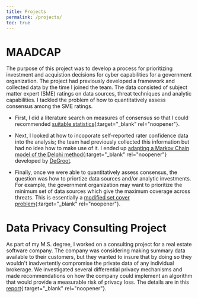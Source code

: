 ```yaml
---
title: Projects
permalink: /projects/
toc: true
---
```


# MAADCAP
The purpose of this project was to develop a process for prioritizing investment and acquistion decisions for cyber capabilities for a government organization.  The project had previously developed a framework and collected data by the time I joined the team.  The data consisted of subject matter expert (SME) ratings on data sources, threat techniques and analytic capabilities. I tackled the problem of how to quantitatively assess consensus among the SME ratings.

- First, I did a literature search on measures of consensus so that I could recommended [suitable statistics](https://melissa-wong.github.io/doc/MAADCAP-Notes.pdf){:target="_blank" rel="noopener"}.

- Next, I looked at how to incoporate self-reported rater confidence data into the analysis; the team had previously collected this information but had no idea how to make use of it. I ended up [adapting a Markov Chain model of the Delphi method](https://melissa-wong.github.io/doc/Using_Confidence.pdf){:target="_blank" rel="noopener"} developed by [DeGroot](http://socsci2.ucsd.edu/~aronatas/project/academic/degroot%20consensus.pdf).

- Finally, once we were able to quantitatively assess consensus, the question was how to priortize data sources and/or analytic investments. For example, the government organization may want to prioritize the minimum set of data sources which give the maximum coverage across threats. This is essentially a [modified set cover problem](https://melissa-wong.github.io/doc/set_cover.pdf){:target="_blank" rel="noopener"}.

# Data Privacy Consulting Project

As part of my M.S. degree, I worked on a consulting project for a real estate software company. The company was considering making summary data available to their customers, but they wanted to insure that by doing so they wouldn't inadvertently compromise the private data of any individual brokerage. We investigated several differential privacy mechanisms and made recommendations on how the company could implement an algorithm that would provide a measurable risk of privacy loss. The details are in this [report](https://melissa-wong.github.io/doc/STAT684_Report.pdf){:target="_blank" rel="noopener"}.
